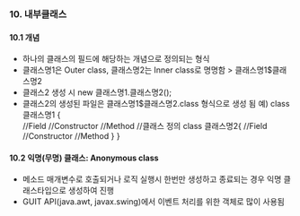 ### 10. 내부클래스
#### 10.1 개념
- 하나의 클래스의 필드에 해당하는 개념으로 정의되는 형식
- 클래스명1은 Outer class, 클래스명2는 Inner class로 명명함 > 클래스명1$클래스명2
- 클래스2 생성 시 new 클래스명1.클래스명2();
- 클래스2의 생성된 파일은 클래스명1$클래스명2.class 형식으로 생성 됨
예) class 클래스명1 {	
	//Field
	//Constructor
	//Method
	//클래스 정의
	class 클래스명2{
		//Field
		//Constructor
		//Method
		}
	}

#### 10.2 익명(무명) 클래스: Anonymous class
- 메소드 매개변수로 호출되거나 로직 실행시 한번만 생성하고 종료되는 경우 익명 클래스타입으로 생성하여 진행
- GUIT API(java.awt, javax.swing)에서 이벤트 처리를 위한 객체로 많이 사용됨

